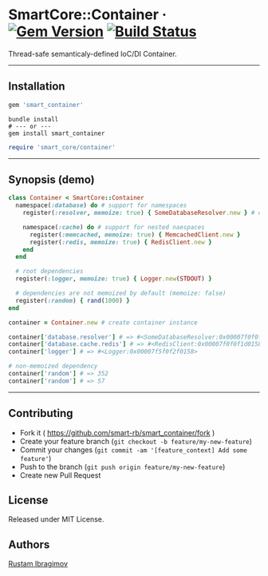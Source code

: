 # SmartCore::Container &middot; [![Gem Version](https://badge.fury.io/rb/smart_container.svg)](https://badge.fury.io/rb/smart_container) [![Build Status](https://travis-ci.org/smart-rb/smart_container.svg?branch=master)](https://travis-ci.org/smart-rb/smart_container)

Thread-safe semanticaly-defined IoC/DI Container.

---

## Installation

```ruby
gem 'smart_container'
```

```shell
bundle install
# --- or ---
gem install smart_container
```

```ruby
require 'smart_core/container'
```

---

## Synopsis (demo)

```ruby
class Container < SmartCore::Container
  namespace(:database) do # support for namespaces
    register(:resolver, memoize: true) { SomeDatabaseResolver.new } # dependency registration

    namespace(:cache) do # support for nested naespaces
      register(:memcached, memoize: true) { MemcachedClient.new }
      register(:redis, memoize: true) { RedisClient.new }
    end
  end

  # root dependencies
  register(:logger, memoize: true) { Logger.new(STDOUT) }

  # dependencies are not memoized by default (memoize: false)
  register(:random) { rand(1000) }
end

container = Container.new # create container instance

container['database.resolver'] # => #<SomeDatabaseResolver:0x00007f0f0f1d6332>
container['database.cache.redis'] # => #<RedisClient:0x00007f0f0f1d0158>
container['logger'] # => #<Logger:0x00007f5f0f2f0158>

# non-memoized dependency
container['random'] # => 352
container['random'] # => 57
```

---

## Contributing

- Fork it ( https://github.com/smart-rb/smart_container/fork )
- Create your feature branch (`git checkout -b feature/my-new-feature`)
- Commit your changes (`git commit -am '[feature_context] Add some feature'`)
- Push to the branch (`git push origin feature/my-new-feature`)
- Create new Pull Request

## License

Released under MIT License.

## Authors

[Rustam Ibragimov](https://github.com/0exp)
